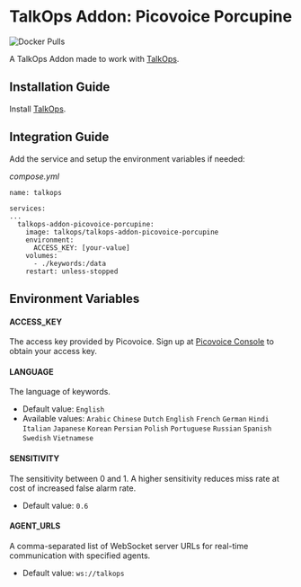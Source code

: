 # TalkOps Addon: Picovoice Porcupine
![Docker Pulls](https://img.shields.io/docker/pulls/talkops/talkops-addon-picovoice-porcupine)

A TalkOps Addon made to work with [TalkOps](https://link.talkops.app/talkops).


## Installation Guide

Install [TalkOps](https://link.talkops.app/install-talkops).


## Integration Guide

Add the service and setup the environment variables if needed:

_compose.yml_
```
name: talkops

services:
...
  talkops-addon-picovoice-porcupine:
    image: talkops/talkops-addon-picovoice-porcupine
    environment:
      ACCESS_KEY: [your-value]
    volumes:
      - ./keywords:/data
    restart: unless-stopped
```

## Environment Variables

#### ACCESS_KEY

The access key provided by Picovoice. Sign up at [Picovoice Console](https://console.picovoice.ai/signup) to obtain your access key.

#### LANGUAGE

The language of keywords.
* Default value: `English`
* Available values: `Arabic` `Chinese` `Dutch` `English` `French` `German` `Hindi` `Italian` `Japanese` `Korean` `Persian` `Polish` `Portuguese` `Russian` `Spanish` `Swedish` `Vietnamese`

#### SENSITIVITY

The sensitivity between 0 and 1. A higher sensitivity reduces miss rate at cost of increased false alarm rate.
* Default value: `0.6`

#### AGENT_URLS

A comma-separated list of WebSocket server URLs for real-time communication with specified agents.
* Default value: `ws://talkops`
